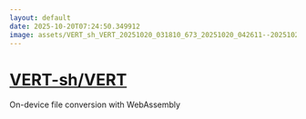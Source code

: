 ```yaml
---
layout: default
date: 2025-10-20T07:24:50.349912
image: assets/VERT_sh_VERT_20251020_031810_673_20251020_042611--20251020T062611240--cropped.png
---
```


# [VERT-sh/VERT](https://github.com/VERT-sh/VERT/)

On-device file conversion with WebAssembly
